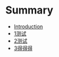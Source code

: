 # Summary

* [Introduction](README.md)
* [1测试](1ce-shi.md)
* [2测试](2ce-shi.md)
* [3得得得](3de-de-de.md)

